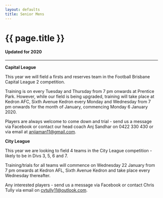 ```yaml
---
layout: defaults
title: Senior Mens
---
```


<div class="container">
  <div class="row top-buffer">
    <div class="col">
      <h1 class="text-center">{{ page.title }}</h1>
      <h4 class="text-center">Updated for 2020</h4>
    </div>
  </div>
  <hr>
  <div class="row">
    <div class="col-md-8 offset-md-2">
<section id="Senior Mens" markdown="1">

__Capital League__  

This year we will field a firsts and reserves team in the Football Brisbane Capital League 2 competition.  

Training is on every Tuesday and Thursday from 7 pm onwards at Prentice Park. However, while our field is being upgraded, training will take place at Kedron AFC, Sixth Avenue Kedron every Monday and Wednesday from 7 pm onwards for the month of January, commencing Monday 6 January 2020.  

Players are always welcome to come down and trial - send us a message via Facebook or contact our head coach Anj Sandhar on 0422 330 430 or via email at anjiaman11@gmail.com.  

__City League__

This year we are looking to field 4 teams in the City League competition - likely to be in Divs 3, 5, 6 and 7.  

Training/trials for all teams will commence on Wednesday 22 January from 7 pm onwards at Kedron AFL, Sixth Avenue Kedron and take place every Wednesday thereafter.  

Any interested players - send us a message via Facebook or contact Chris Tully via email on cvtully11@outlook.com.
</section>
    </div>
  </div>
</div>